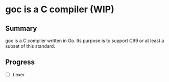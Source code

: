# goc is a C compiler (WIP)

## Summary

goc is a C compiler written in Go. Its purpose is to support C99 or at least a subset of this standard.



## Progress

- [ ] Lexer